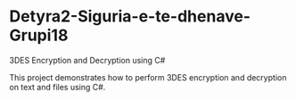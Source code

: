 # Detyra2-Siguria-e-te-dhenave-Grupi18
3DES Encryption and Decryption using C#

This project demonstrates how to perform 3DES encryption and decryption on text and files using C#.
